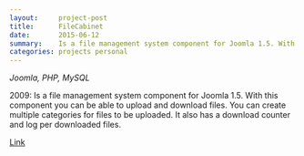 ```yaml
---
layout:     project-post
title:      FileCabinet 
date:       2015-06-12
summary:    Is a file management system component for Joomla 1.5. With this component you can be able to upload and download files. You can create multiple categories for files to be uploaded. It also has a download counter and log per downloaded files.    
categories: projects personal
---
```


_Joomla, PHP, MySQL_

2009: Is a file management system component for Joomla 1.5. With this component you can be able to upload and download files. You can create multiple categories for files to be uploaded. It also has a download counter and log per downloaded files.     

[Link](http://ajbiscaro.freehostia.com/index.php?option=com_filecabinet&view=files&id=5)